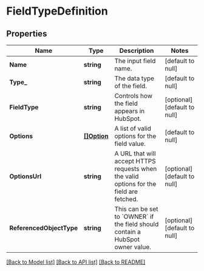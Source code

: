 # FieldTypeDefinition

## Properties
Name | Type | Description | Notes
------------ | ------------- | ------------- | -------------
**Name** | **string** | The input field name. | [default to null]
**Type_** | **string** | The data type of the field. | [default to null]
**FieldType** | **string** | Controls how the field appears in HubSpot. | [optional] [default to null]
**Options** | [**[]Option**](Option.md) | A list of valid options for the field value. | [default to null]
**OptionsUrl** | **string** | A URL that will accept HTTPS requests when the valid options for the field are fetched. | [optional] [default to null]
**ReferencedObjectType** | **string** | This can be set to &#x60;OWNER&#x60; if the field should contain a HubSpot owner value. | [optional] [default to null]

[[Back to Model list]](../README.md#documentation-for-models) [[Back to API list]](../README.md#documentation-for-api-endpoints) [[Back to README]](../README.md)

